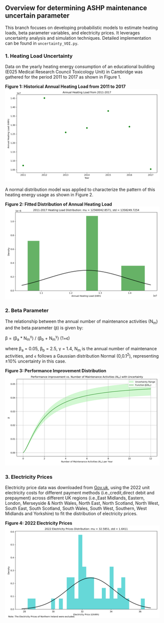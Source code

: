 ## Overview for determining ASHP maintenance uncertain parameter
This  branch focuses on developing probabilistic models to estimate heating loads, beta parameter variables, and electricity prices. It leverages uncertainty analysis and simulation techniques. Detailed implementation can be found in `uncertainty_VOI.py`.

### 1. Heating Load Uncertainty
Data on the yearly heating energy consumption of an educational building (E025 Medical Research Council Toxicology Unit) in Cambridge was gathered for the period 2011 to 2017 as shown in Figure 1.

**Figure 1: Historical Annual Heating Load from 2011 to 2017**
![Annual Heating Load](/plots/Historical_Heating_Load.png)

A normal distribution model was applied to characterize the pattern of this heating energy usage as shown in Figure 2. 

**Figure 2: Fitted Distribution of Annual Heating Load**
![Annual Heating Load](/plots/Cumulative_Heating_Load.png)

### 2. Beta Parameter
The relationship between the annual number of maintenance activities (N<sub>m</sub>) and the beta parameter (`β`) is given by:

β = (β<sub>a</sub> * N<sub>m</sub><sup>γ</sup>) / (β<sub>b</sub> + N<sub>m</sub><sup>γ</sup>) (1+ϵ)

where β<sub>a</sub> = 0.05, β<sub>b</sub>  = 2.5, γ = 1.4, N<sub>m</sub> is the annual number of maintenance activities, and `ϵ` follows a Gaussian distribution Normal (0,0.1<sup>2</sup>), representing ±10% uncertainty in this case. 

**Figure 3: Performance Improvement Distribution**
![Performance Improvement Distribution](/plots/Performance_improvement_distribution.png)

### 3. Electricity Prices
Electricity price data was downloaded from [Gov.uk](https://www.gov.uk/government/statistical-data-sets/annual-domestic-energy-price-statisticshttps://www.gov.uk/government/statistical-data-sets/annual-domestic-energy-price-statistics), using the 2022 unit electricity costs for different payment methods (i.e.,credit,direct debit and prepayment) across different UK regions (i.e.,East Midlands, Eastern, London, Merseyside & North Wales, North East, North Scotland, North West, South East, South Scotland, South Wales, South West, Southern, West Midlands and Yorkshire) to fit the distribution of electricity prices.

**Figure 4: 2022 Electricity Prices**
![2022 Electricity Prices](/plots/2022_Electricity_Prices.png)

